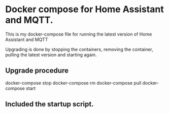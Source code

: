 # Docker compose for Home Assistant and MQTT.

This is my docker-compose file for running the latest version of Home Assistant and MQTT

Upgrading is done by stopping the containers, removing the container, pulling the latest version and starting again.

## Upgrade procedure

docker-compose stop
docker-compose rm
docker-compose pull
docker-compose start

## Included the startup script.
